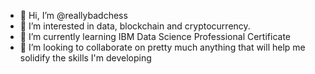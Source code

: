 - 👋 Hi, I’m @reallybadchess
- 👀 I’m interested in data, blockchain and cryptocurrency.
- 🌱 I’m currently learning IBM Data Science Professional Certificate
- 💞️ I’m looking to collaborate on pretty much anything that will help me solidify the skills I'm developing


<!---
reallybadchess/reallybadchess is a ✨ special ✨ repository because its `README.md` (this file) appears on your GitHub profile.

You can click the Preview link to take a look at your changes.
--->
